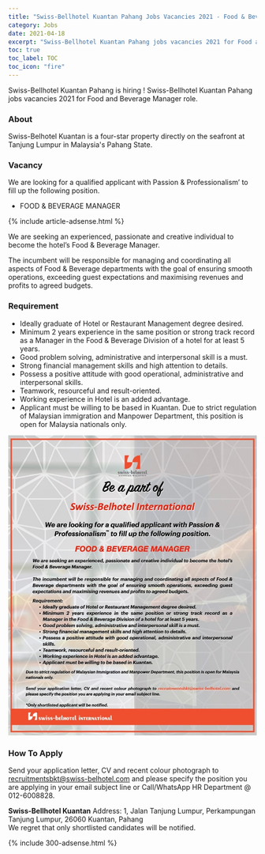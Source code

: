 ```yaml
---
title: "Swiss-Bellhotel Kuantan Pahang Jobs Vacancies 2021 - Food & Beverage Manager" 
category: Jobs 
date: 2021-04-18
excerpt: "Swiss-Bellhotel Kuantan Pahang jobs vacancies 2021 for Food and Beverage Manager role."
toc: true 
toc_label: TOC 
toc_icon: "fire" 
--- 
```


Swiss-Bellhotel Kuantan Pahang is hiring ! Swiss-Bellhotel Kuantan Pahang jobs vacancies 2021 for Food and Beverage Manager role.

### About
Swiss-Belhotel Kuantan is a four-star property directly on the seafront at Tanjung Lumpur in Malaysia's Pahang State.

### Vacancy
We are looking for a qualified applicant with Passion &
Professionalism’ to fill up the following position.
- FOOD & BEVERAGE MANAGER

{% include article-adsense.html %} 

We are seeking an experienced, passionate and creative individual to become the hotel’s Food & Beverage Manager.

The incumbent will be responsible for managing and coordinating all aspects of Food & Beverage departments with the goal of ensuring smooth operations, exceeding guest
expectations and maximising revenues and profits to agreed budgets.

### Requirement
- Ideally graduate of Hotel or Restaurant Management degree desired.
- Minimum 2 years experience in the same position or strong track record as a Manager in the Food & Beverage Division of a hotel for at least 5 years.
- Good problem solving, administrative and interpersonal skill is a must.
- Strong financial management skills and high attention to details.
- Possess a positive attitude with good operational, administrative and interpersonal skills.
- Teamwork, resourceful and result-oriented.
- Working experience in Hotel is an added advantage.
- Applicant must be willing to be based in Kuantan.
Due to strict regulation of Malaysian immigration and Manpower Department, this position is open for Malaysia
nationals only.

![Swiss Belhotel Kuantan Pahang Jobs FnB Manager!](/assets/images/2021-04/swiss-belhotel-kuantan-fnb-manager-vacancy.jpg "Swiss Belhotel Kuantan Pahang Job as FnB Manager")

### How To Apply
Send your application letter, CV and recent colour photograph to recruitmentsbkt@swiss-belhotel.com and
please specify the position you are applying in your email subject line or Call/WhatsApp HR Department @ 012-6008828.

**Swiss-Bellhotel Kuantan**
Address: 1, Jalan Tanjung Lumpur, Perkampungan Tanjung Lumpur, 26060 Kuantan, Pahang
<br/>
We regret that only shortlisted candidates will be notified.

{% include 300-adsense.html %} 